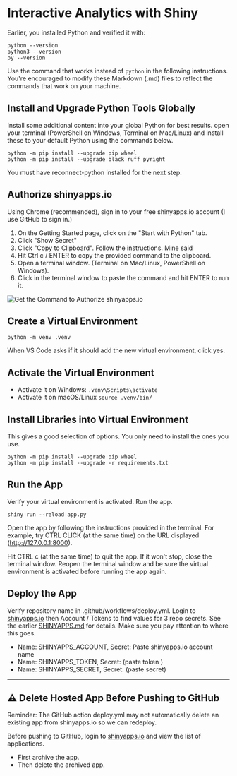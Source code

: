 # Interactive Analytics with Shiny

Earlier, you installed Python and verified it with:

```shell
python --version
python3 --version
py --version
```

Use the command that works instead of `python` in the following instructions. 
You're encouraged to modify these Markdown (.md) files to reflect the commands that work on your machine. 

## Install and Upgrade Python Tools Globally

Install some additional content into your global Python for best results. 
open your terminal (PowerShell on Windows, Terminal on Mac/Linux) and
install these to your default Python using the commands below. 


```shell
python -m pip install --upgrade pip wheel
python -m pip install --upgrade black ruff pyright
```

You must have reconnect-python installed for the next step.

## Authorize shinyapps.io

Using Chrome (recommended), sign in to your free shinyapps.io account (I use GitHub to sign in.)

1. On the Getting Started page, click on the "Start with Python" tab. 
1. Click "Show Secret"
1. Click "Copy to Clipboard". Follow the instructions. Mine said
1. Hit Ctrl c / ENTER to copy the provided command to the clipboard. 
1. Open a terminal window. (Terminal on Mac/Linux, PowerShell on Windows).
1. Click in the terminal window to paste the command and hit ENTER to run it.

![Get the Command to Authorize shinyapps.io](images/GetCommandToAuthorizeShinyAppsdotIO.PNG)

## Create a Virtual Environment

```shell
python -m venv .venv
```

When VS Code asks if it should add the new virtual environment, click yes.


## Activate the Virtual Environment

- Activate it on Windows: `.venv\Scripts\activate`
- Activate it on macOS/Linux `source .venv/bin/`

## Install Libraries into Virtual Environment

This gives a good selection of options. You only need to install the ones you use.

```shell
python -m pip install --upgrade pip wheel
python -m pip install --upgrade -r requirements.txt
```

## Run the App

Verify your virtual environment is activated. Run the app. 

```shell
shiny run --reload app.py
```

Open the app by following the instructions provided in the terminal. 
For example, try CTRL CLICK (at the same time) on the URL displayed (http://127.0.0.1:8000).

Hit CTRL c (at the same time) to quit the app. 
If it won't stop, close the terminal window.
Reopen the terminal window and be sure the virtual environment is activated
before running the app again.

## Deploy the App

Verify repository name in .github/workflows/deploy.yml.
Login to [shinyapps.io](https://www.shinyapps.io/) then Account / Tokens to find values for 3 repo secrets.
See the earlier [SHINYAPPS.md](https://github.com/denisecase/cintel-02-app/blob/main/SHINYAPPS.md) for details.
Make sure you pay attention to where this goes.

- Name: SHINYAPPS_ACCOUNT, Secret: Paste shinyapps.io account name
- Name: SHINYAPPS_TOKEN, Secret: (paste token )
- Name: SHINYAPPS_SECRET, Secret: (paste secret)

-----

## ⚠️ Delete Hosted App Before Pushing to GitHub

Reminder: The GitHub action deploy.yml may not automatically delete an existing app from shinyapps.io so we can redeploy.

Before pushing to GitHub, login to [shinyapps.io](https://www.shinyapps.io/) and view the list of applications. 

- First archive the app.
- Then delete the archived app.
